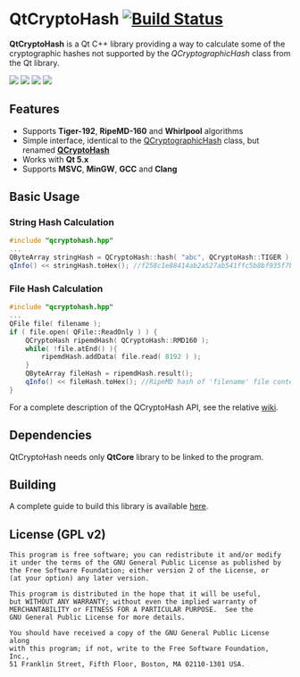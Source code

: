# QtCryptoHash [![Build Status](https://ci.appveyor.com/api/projects/status/bg4it7o8d5chbfvm?svg=true&passingText=build%20OK&pendingText=building...&failingText=build%20failed)](https://ci.appveyor.com/project/rikyoz/qtcryptohash)

**QtCryptoHash** is a Qt C++ library providing a way to calculate some of the cryptographic hashes not supported by the *QCryptographicHash* class from the Qt library.

[![](http://img.shields.io/badge/version-v0.1.2-blue.png?style=flat)](https://github.com/rikyoz/qtcryptohash/releases/latest)
![](http://img.shields.io/badge/compiler-MSVC%20|%20MinGW%20|%20GCC%20|%20Clang-red.png?style=flat)
![](http://img.shields.io/badge/architecture-x86%20|%20x64-yellow.png?style=flat)
[![](http://img.shields.io/badge/license-GNU%20GPL%20v2-lightgrey.png?style=flat)](/LICENSE)

## Features
+ Supports **Tiger-192**, **RipeMD-160** and **Whirlpool** algorithms
+ Simple interface, identical to the <a href="http://doc.qt.io/qt-5/qcryptographichash.html" target="_blank">QCryptographicHash</a> class, but renamed [**QCryptoHash**](https://github.com/rikyoz/QtCryptoHash/wiki/QCryptoHash)
+ Works with **Qt 5.x**
+ Supports **MSVC**, **MinGW**, **GCC** and **Clang**

## Basic Usage

### String Hash Calculation
```cpp
#include "qcryptohash.hpp"
...
QByteArray stringHash = QCryptoHash::hash( "abc", QCryptoHash::TIGER );
qInfo() << stringHash.toHex(); //f258c1e88414ab2a527ab541ffc5b8bf935f7b951c132951
```

### File Hash Calculation
```cpp
#include "qcryptohash.hpp"
...
QFile file( filename );
if ( file.open( QFile::ReadOnly ) ) {
	QCryptoHash ripemdHash( QCryptoHash::RMD160 );
	while( !file.atEnd() ){
		ripemdHash.addData( file.read( 8192 ) );
	}
	QByteArray fileHash = ripemdHash.result();	
	qInfo() << fileHash.toHex(); //RipeMD hash of 'filename' file content
}
```

For a complete description of the QCryptoHash API, see the relative [wiki](https://github.com/rikyoz/QtCryptoHash/wiki/QCryptoHash-class).

## Dependencies
QtCryptoHash needs only **QtCore** library to be linked to the program.

## Building
A complete guide to build this library is available [here](https://github.com/rikyoz/QtCryptoHash/wiki/Building).

## License (GPL v2)
    This program is free software; you can redistribute it and/or modify
    it under the terms of the GNU General Public License as published by
    the Free Software Foundation; either version 2 of the License, or
    (at your option) any later version.

    This program is distributed in the hope that it will be useful,
    but WITHOUT ANY WARRANTY; without even the implied warranty of
    MERCHANTABILITY or FITNESS FOR A PARTICULAR PURPOSE.  See the
    GNU General Public License for more details.

    You should have received a copy of the GNU General Public License along
    with this program; if not, write to the Free Software Foundation, Inc.,
    51 Franklin Street, Fifth Floor, Boston, MA 02110-1301 USA.